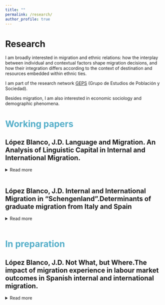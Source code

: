 ```yaml
---
title: ""
permalink: /research/
author_profile: true
---
```

Research
======
I am broadly interested in migration and ethnic relations: how the interplay between individual and contextual factors shape migration decisions, and how their integration differs according to the context of destination and resources embedded within ethnic ties.

 

I am part of the research network  [GEPS](https://www.geps.es/) (Grupo de Estudios de Población y Sociedad). 

Besides migration, I am also interested in economic sociology and demographic phenomena.


# <span style="color:#52adc8"> Working papers </span>

## López Blanco, J.D. Language and Migration. An Analysis of Linguistic Capital in Internal and International Migration.
<details>
<summary>Read more</summary>
Language skills have been shown to be a key element in migration decisions. Given the multifaceted
nature of language as a productivity enhancer, status marker, and ethnic boundary, the literature has
traditionally examined the various mechanisms through which language influences migration under
the theoretical frameworks of human capital, cultural capital, and social capital. However, the
simultaneity and interaction of these dimensions is rarely explored. In this paper, I propose the
concept of linguistic capital as a comprehensive theoretical model that explains the relationship
between language and mobility. Using data from Spain, I compare the effects of language proficiency
between bilingual minority native speakers and monolingual native speakers as an example of
individuals with a larger language repertoire without motivational selectivity. The results suggest that
language gives bilinguals an advantage in their multilingual economy. As a result, bilinguals are less
likely to move away from their language boundary than monolinguals, except for migration to areas
with the same language policy. Finally, the results suggest that bilingualism influences migration by
making it easier to acquire a third language due to the decreasing cost of acquiring new languages.


  - <i>Draft available upon request </i>. 
  
</details>
<br>

## López Blanco, J.D. Internal and International Migration in “Schengenland”.Determinants of graduate migration from Italy and Spain
<details>

<summary>Read more</summary>
The study of the links between internal and international migration has traditionally been neglected in
migration research. This gap is even more striking in the case of the countries of the European Union, as the
policy of free movement and the creation of a common labour market have placed intra-European mobility in a
liminal state: neither an unlimited space of free movement nor a classic example of cross-border restrictions. With
the aim of filling this gap, this paper addresses the question of whether - and how - intra-European migration
differs from intra-European migration in terms of migration selectivity and economic performance. It does so by
examining the attraction of graduate migration to internal and international economic ’cores’, using comparable
micro-level survey data from a representative sample of Italian and Spanish graduates. The findings confirm
that intra-EU migration remains a costly project, requiring greater scale and diversity of resources than internal
migration. They also show that the nature of each resource influences migration decisions, as the extent to
which resources are location-specific and their transferability determine which migration path is chosen. Finally,
the results also highlight the important role of regional development and economic/non-economic factors in
determining selectivity between internal and international migration. Thus, internal and international migration
can act as a factor in the reproduction of social and spatial inequality.
  
 - <i>Draft available upon request</i>. 

</details>
<br>



# <span style="color:#52adc8"> In preparation </span>


## López Blanco, J.D. Not What, but Where.The impact of migration experience in labour market outcomes in Spanish internal and international migration.
<details>
<summary>Read more</summary>
In development

</details>
<br>


